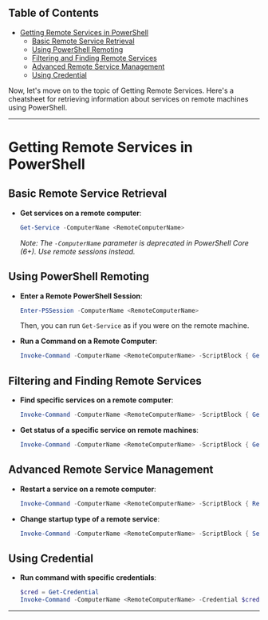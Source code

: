 ## Table of Contents

- [Getting Remote Services in PowerShell](#getting\remote\services\in\powershell)
  - [Basic Remote Service Retrieval](#Basic\Remote\Service\Retrieval)
  - [Using PowerShell Remoting](#Using\PowerShell\Remoting)
  - [Filtering and Finding Remote Services](#Filtering\and\Finding\Remote\Services)
  - [Advanced Remote Service Management](#Advanced\Remote\Service\Management)
  - [Using Credential](#Using\Credential)

Now, let's move on to the topic of Getting Remote Services. Here's a cheatsheet for retrieving information about services on remote machines using PowerShell.

---

# Getting Remote Services in PowerShell

## Basic Remote Service Retrieval
- **Get services on a remote computer**: 
  ```powershell
  Get-Service -ComputerName <RemoteComputerName>
  ```
  *Note: The `-ComputerName` parameter is deprecated in PowerShell Core (6+). Use remote sessions instead.*

## Using PowerShell Remoting
- **Enter a Remote PowerShell Session**:
  ```powershell
  Enter-PSSession -ComputerName <RemoteComputerName>
  ```
  Then, you can run `Get-Service` as if you were on the remote machine.

- **Run a Command on a Remote Computer**:
  ```powershell
  Invoke-Command -ComputerName <RemoteComputerName> -ScriptBlock { Get-Service }
  ```

## Filtering and Finding Remote Services
- **Find specific services on a remote computer**:
  ```powershell
  Invoke-Command -ComputerName <RemoteComputerName> -ScriptBlock { Get-Service | Where-Object { $_.Name -like "*<part_of_name>*" } }
  ```

- **Get status of a specific service on remote machines**:
  ```powershell
  Invoke-Command -ComputerName <RemoteComputerName> -ScriptBlock { Get-Service -Name "<ServiceName>" }
  ```

## Advanced Remote Service Management
- **Restart a service on a remote computer**:
  ```powershell
  Invoke-Command -ComputerName <RemoteComputerName> -ScriptBlock { Restart-Service -Name "<ServiceName>" }
  ```

- **Change startup type of a remote service**:
  ```powershell
  Invoke-Command -ComputerName <RemoteComputerName> -ScriptBlock { Set-Service -Name "<ServiceName>" -StartupType Automatic }
  ```

## Using Credential
- **Run command with specific credentials**:
  ```powershell
  $cred = Get-Credential
  Invoke-Command -ComputerName <RemoteComputerName> -Credential $cred -ScriptBlock { Get-Service }
  ```

---

